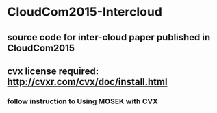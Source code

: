 # CloudCom2015-Intercloud

## source code for inter-cloud paper published in CloudCom2015

## cvx license required: http://cvxr.com/cvx/doc/install.html

### follow instruction to Using MOSEK with CVX